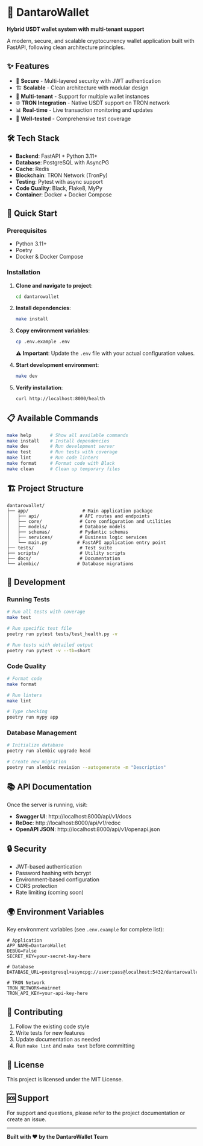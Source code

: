 # 🚀 DantaroWallet

**Hybrid USDT wallet system with multi-tenant support**

A modern, secure, and scalable cryptocurrency wallet application built with FastAPI, following clean architecture principles.

## ✨ Features

- 🔐 **Secure** - Multi-layered security with JWT authentication
- 🏗️ **Scalable** - Clean architecture with modular design
- 🔄 **Multi-tenant** - Support for multiple wallet instances
- 🌐 **TRON Integration** - Native USDT support on TRON network
- 📊 **Real-time** - Live transaction monitoring and updates
- 🧪 **Well-tested** - Comprehensive test coverage

## 🛠️ Tech Stack

- **Backend**: FastAPI + Python 3.11+
- **Database**: PostgreSQL with AsyncPG
- **Cache**: Redis
- **Blockchain**: TRON Network (TronPy)
- **Testing**: Pytest with async support
- **Code Quality**: Black, Flake8, MyPy
- **Container**: Docker + Docker Compose

## 🚀 Quick Start

### Prerequisites

- Python 3.11+
- Poetry
- Docker & Docker Compose

### Installation

1. **Clone and navigate to project**:
   ```bash
   cd dantarowallet
   ```

2. **Install dependencies**:
   ```bash
   make install
   ```

3. **Copy environment variables**:
   ```bash
   cp .env.example .env
   ```

   ⚠️ **Important**: Update the `.env` file with your actual configuration values.

4. **Start development environment**:
   ```bash
   make dev
   ```

5. **Verify installation**:
   ```bash
   curl http://localhost:8000/health
   ```

## 📋 Available Commands

```bash
make help       # Show all available commands
make install    # Install dependencies
make dev        # Run development server
make test       # Run tests with coverage
make lint       # Run code linters
make format     # Format code with Black
make clean      # Clean up temporary files
```

## 🏗️ Project Structure

```
dantarowallet/
├── app/                    # Main application package
│   ├── api/               # API routes and endpoints
│   ├── core/              # Core configuration and utilities
│   ├── models/            # Database models
│   ├── schemas/           # Pydantic schemas
│   ├── services/          # Business logic services
│   └── main.py           # FastAPI application entry point
├── tests/                 # Test suite
├── scripts/               # Utility scripts
├── docs/                  # Documentation
└── alembic/              # Database migrations
```

## 🔧 Development

### Running Tests

```bash
# Run all tests with coverage
make test

# Run specific test file
poetry run pytest tests/test_health.py -v

# Run tests with detailed output
poetry run pytest -v --tb=short
```

### Code Quality

```bash
# Format code
make format

# Run linters
make lint

# Type checking
poetry run mypy app
```

### Database Management

```bash
# Initialize database
poetry run alembic upgrade head

# Create new migration
poetry run alembic revision --autogenerate -m "Description"
```

## 📚 API Documentation

Once the server is running, visit:

- **Swagger UI**: http://localhost:8000/api/v1/docs
- **ReDoc**: http://localhost:8000/api/v1/redoc
- **OpenAPI JSON**: http://localhost:8000/api/v1/openapi.json

## 🔒 Security

- JWT-based authentication
- Password hashing with bcrypt
- Environment-based configuration
- CORS protection
- Rate limiting (coming soon)

## 🌍 Environment Variables

Key environment variables (see `.env.example` for complete list):

```env
# Application
APP_NAME=DantaroWallet
DEBUG=False
SECRET_KEY=your-secret-key-here

# Database
DATABASE_URL=postgresql+asyncpg://user:pass@localhost:5432/dantarowallet

# TRON Network
TRON_NETWORK=mainnet
TRON_API_KEY=your-api-key-here
```

## 🤝 Contributing

1. Follow the existing code style
2. Write tests for new features
3. Update documentation as needed
4. Run `make lint` and `make test` before committing

## 📄 License

This project is licensed under the MIT License.

## 🆘 Support

For support and questions, please refer to the project documentation or create an issue.

---

**Built with ❤️ by the DantaroWallet Team**
